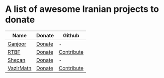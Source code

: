 # A list of awesome Iranian projects to donate
| Name                                                  | Donate                                             | Github                                                 |
| ----------------------------------------------------- | -------------------------------------------------- | ------------------------------------------------------ |
| [Ganjoor](https://ganjoor.net)                        | [Donate](https://ganjoor.net/donate)               | -                                                      |
| [RTBF](https://rtbf.ir)                               | [Donate](https://rtbf.ir/donate)                   | [Contribute](https://github.com/rtbf-ir)               |
| [Shecan](https://shecan.ir)                           | [Donate](https://my.shecan.ir/order?order=14)      | -                                                      |
| [VazirMatn](https://rastikerdar.github.io/vazirmatn/) | [Donate](https://rastikerdar.github.io/vazirmatn/) | [Contribute](https://github.com/rastikerdar/vazirmatn) |
